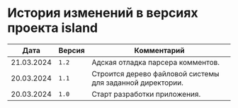 # История изменений в версиях проекта island

| Дата       | Версия               | Комментарий                                                  |
| -----------|----------------------|--------------------------------------------------------------|
| 21.03.2024 | `1.2`                | Адская отладка парсера комментов.
| 20.03.2024 | `1.1`                | Строится дерево файловой системы для заданной директории.
| 20.03.2024 | `1.0`                | Старт разработки приложения.